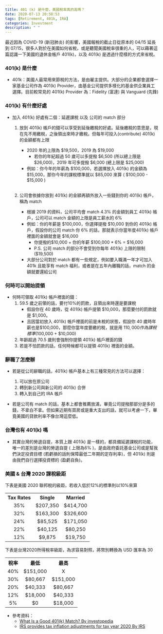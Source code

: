 ```yaml
---
title: 401 (k) 是什麼，美國稅率真的高嗎？
date: 2020-07-13 20:58:53
tags: [Retirement, 401k, IRA]
categories: Investment
description: " "
---
```

 
最近因為 COVID-19 (新冠肺炎) 的影響，美國報稅的截止日從原本的 04/15 延長到 07/15，很多人對於在美國如何省稅，或是聽聞美國稅率很重的人，可以藉著這篇認識一下美國的退休金帳戶 401(k)，以及 401(k) 是透過什麼樣的方式來省稅。

### 401(k) 是什麼
- 401k：美國人最常用來節稅的方法，是由雇主提供。大部分的企業都會選擇一家基金公司作為 401(k) Provider，由基金公司提供多樣化的基金供企業員工選擇。目前較常見的 401(k) Provider 為：Fidelity (富達) 與 Vanguard (先鋒)

### 401(k) 有什麼好處
- 加入 401(k) 好處有二個：延遲課稅 以及 公司的 match 部分
    1. 放到 401(k) 帳戶的錢可以享受到延後繳稅的好處。延後繳稅的意思是，現在先不用繳稅，之後領出來時才繳稅。但每年可投入(contribute) 401(k) 的金額都有上限
        - 2020 年的上限為 $19,500，2019 為 $19,000
            - 若你的年紀超過 50 歲可以多提撥 $6,500 (所以總上限是 $26,000)，2019 年可多提撥 $6,000 (總上限是 $25,000)
        - 例如：你今年的年薪為 $100,000，若選擇放入 401(k) 的金額為 $15,000，那你今年的課稅標準就以 $85,000 來算 ( $100,000 - $15,000 )</br></br>
    
    2. 公司會依據你放到 401(k) 的金額再額外放入一些錢到你的 401(k) 帳戶，稱為 match
        - 根據 2019 的資料，公司平均會 match 4.3% 的金額到員工 401(k) 帳戶，公司可以 match 金額的上限是員工薪水的 6%
        - 例如：你的年薪是 $100,000，你選擇提撥 $10,000 到你的 401(k) 帳戶，假設你的公司 match 你 6% 的話，那就表示你當年度401(k) 帳戶裡面的金額就會是 $16,000
            - 你提撥的$10,000 + 你的年薪 $100,000 * 6% =  $16,000
            - P.S. 公司 match 的部分不會受到你每年 401(k) 上限的限制 ($19,500)
        - 大部分公司對於 match 都有一些規定，例如要入職滿一年才可加入401k 且能享有 match 福利，或者是在五年內離職的話，match 的金額就要還給公司 </br>

### 何時可以開始提領
- 何時可領取 401(k) 帳戶裡面的錢：
    1. 59.5 歲之前領的話，要付10%的罰款，且領出來時還是要課稅
        - 假設你在 40 歲時，從 401(k) 帳戶提領 $10,000，那麼要付的罰款就是 $1,000。
        - 且因當初放入 401(k) 帳戶裡面的前是未稅的狀態，假設你 40 歲時年薪也是$100,000，那麼你當年度要繳的稅，就是用 $110,000 作為課稅標準 ($100,000 + $10,000)
    2. 年齡超過 70.5 歲則會強制你提領 401(k) 帳戶裡面的錢
    3. 若是不怕罰款的話，任何時候都可以提領 401(k) 裡面的金額。

### 辭職了怎麼辦
- 若是從公司辭職的話，401(k) 帳戶基本上有三種常見的方法可以選擇：
    1. 可以放在原公司
    2. 轉到新公司與新公司的 401(k) 合併
    3. 轉入到自己的 IRA 帳戶

- 若是公司有 match 的話，基本上都會推薦放滿，畢竟公司提撥那部分是多的錢，不拿白不拿。但如果近期有買房或是重大支出的話，就可以考慮一下，畢竟美國的貸款利率不像台灣這麼低。

### 台灣也有 401(k) 嗎
- 其實台灣的勞退自提，本質上跟 401(k) 是一樣的，都具備延遲課稅的功能，唯一的差別是台灣的勞退自提 ( 上限為6% )，是由政府委託基金公司或是幫我們決定投資目標 (若虧損的話則保障最低二年期的定存利率)，但 401(k) 則是由我們自行選擇投資標的 (盈虧自負)。

### 美國 & 台灣 2020 課稅級距
下表是美國 2020 聯邦稅的級距，若收入低於12%的標準則以10%來算
<table style="width:100%">
  <tr>
    <th align="center">Tax Rates</th>
    <th align="center">Single</th>
    <th align="center">Married</th>
  </tr>
  <tr>
    <td align="center">35%</td>
    <td align="center">$207,350</td>
    <td align="center">$414,700</td>
  </tr>
  <tr>
    <td align="center">32%</td>
    <td align="center">$163,300</td>
    <td align="center">$326,600</td>
  </tr>
    <tr>
    <td align="center">24%</td>
    <td align="center">$85,525</td>
    <td align="center">$171,050</td>
  </tr>
    <tr>
    <td align="center">22%</td>
    <td align="center">$40,125</td>
    <td align="center">$80,250</td>
  </tr>
  <tr>
    <td align="center">12%</td>
    <td align="center">$9,875</td>
    <td align="center">$19,750</td>
  </tr>
</table>

下表是台灣2020所得稅率級距，為求容易對照，將幣別轉換為 USD 匯率為 30
<table style="width:100%">
  <tr>
    <th align="center">稅率</th>
    <th align="center">最低</th>
    <th align="center">最高</th>
  </tr>
  <tr>
    <td align="center">40%</td>
    <td align="center">$151,000</td>
    <td align="center">X</td>
  </tr>
  <tr>
    <td align="center">30%</td>
    <td align="center">$80,667</td>
    <td align="center">$151,000</td>
  </tr>
    <tr>
    <td align="center">20%</td>
    <td align="center">$40,333</td>
    <td align="center">$80,667</td>
  </tr>
    <tr>
    <td align="center">12%</td>
    <td align="center">$18,000</td>
    <td align="center">$40,333</td>
  </tr>
  <tr>
    <td align="center">5%</td>
    <td align="center">$0</td>
    <td align="center">$18,000</td>
  </tr>
</table>

- 參考資料：
    - [What Is a Good 401(k) Match? By investopedia](https://www.investopedia.com/articles/personal-finance/120315/what-good-401k-match.asp)
    - [IRS provides tax inflation adjustments for tax year 2020 By IRS](https://www.irs.gov/newsroom/irs-provides-tax-inflation-adjustments-for-tax-year-2020)